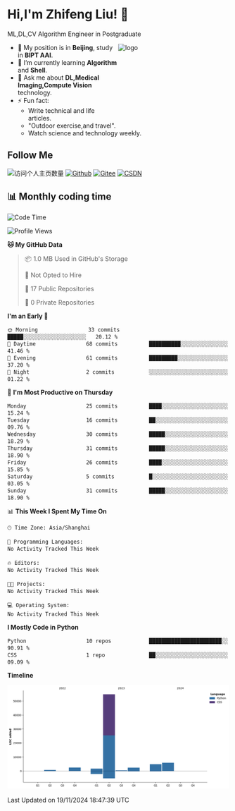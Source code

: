 <!--
**stonedada/stonedada** is a ✨ _special_ ✨ repository because its `README.md` (this file) appears on your GitHub profile.

Here are some ideas to get you started:

- 🔭 I’m currently working on ...
- 🌱 I’m currently learning ...
- 👯 I’m looking to collaborate on ...
- 🤔 I’m looking for help with ...
- 💬 Ask me about ...
- 📫 How to reach me: ...
- 😄 Pronouns: ...
- ⚡ Fun fact: ...
-->
# Hi,I'm Zhifeng Liu! 👋
ML,DL,CV Algorithm Engineer in Postgraduate

<img src="https://github-readme-stats-git-masterrstaa-rickstaa.vercel.app/api?username=stonedada&show_icons=true&count_private=true&theme=vue" alt="logo" height="160" align="right" width="50%" />

- 🔭 My position is in **Beijing**, study in **BIPT AAI**.
- 🌱 I’m currently learning **Algorithm** and **Shell**.
- 💬 Ask me about **DL,Medical Imaging,Compute Vision** technology.
- ⚡ Fun fact: 
  - Write technical and life articles.
  - "Outdoor exercise,and travel".
  - Watch science and technology weekly.

## Follow Me
![访问个人主页数量](https://komarev.com/ghpvc/?username=stonedada&color=green)
[![Github](https://img.shields.io/github/followers/stonedada?label=Github&style=social)](https://github.com/stonedada)
[![Gitee](https://img.shields.io/badge/-Gitee-EA4335?style=flat-square&logo=Gitee&logoColor=white)](https://gitee.com/liu-shitou)
[![CSDN](https://img.shields.io/badge/-CSDN-c14438?style=flat-square&logo=C&logoColor=white)](https://blog.csdn.net/weixin_43913261?type=blog)
<!--
## GitHub Infos

<img src="https://github-profile-trophy.vercel.app/?username=stonedada&theme=flat&column=7" alt="logo" height="160" align="center" style="margin: auto;" />
[![GitHub Streak](https://github-readme-streak-stats.herokuapp.com/?user=stonedada&theme=vue)](https://github.com/stonedada)

<a href="https://github.com/stonedada">
  <img src="https://github-readme-stats-git-masterrstaa-rickstaa.vercel.app/api/top-langs/?username=stonedada&layout=compact&theme=vue" />
</a>

[![Anser's wakatime stats](https://github-readme-stats.vercel.app/api/wakatime?username=stonedada&layout=compact&custom_title=Wakatime%20Stats%20(this%20week))](https://wakatime.com/@stonedada)
-->

## :bar_chart: Monthly coding time

<!--START_SECTION:waka-->
![Code Time](http://img.shields.io/badge/Code%20Time-978%20hrs%2025%20mins-blue)

![Profile Views](http://img.shields.io/badge/Profile%20Views-0-blue)

**🐱 My GitHub Data** 

> 📦 1.0 MB Used in GitHub's Storage 
 > 
> 🚫 Not Opted to Hire
 > 
> 📜 17 Public Repositories 
 > 
> 🔑 0 Private Repositories 
 > 
**I'm an Early 🐤** 

```text
🌞 Morning                33 commits          █████░░░░░░░░░░░░░░░░░░░░   20.12 % 
🌆 Daytime                68 commits          ██████████░░░░░░░░░░░░░░░   41.46 % 
🌃 Evening                61 commits          █████████░░░░░░░░░░░░░░░░   37.20 % 
🌙 Night                  2 commits           ░░░░░░░░░░░░░░░░░░░░░░░░░   01.22 % 
```
📅 **I'm Most Productive on Thursday** 

```text
Monday                   25 commits          ████░░░░░░░░░░░░░░░░░░░░░   15.24 % 
Tuesday                  16 commits          ██░░░░░░░░░░░░░░░░░░░░░░░   09.76 % 
Wednesday                30 commits          █████░░░░░░░░░░░░░░░░░░░░   18.29 % 
Thursday                 31 commits          █████░░░░░░░░░░░░░░░░░░░░   18.90 % 
Friday                   26 commits          ████░░░░░░░░░░░░░░░░░░░░░   15.85 % 
Saturday                 5 commits           █░░░░░░░░░░░░░░░░░░░░░░░░   03.05 % 
Sunday                   31 commits          █████░░░░░░░░░░░░░░░░░░░░   18.90 % 
```


📊 **This Week I Spent My Time On** 

```text
🕑︎ Time Zone: Asia/Shanghai

💬 Programming Languages: 
No Activity Tracked This Week

🔥 Editors: 
No Activity Tracked This Week

🐱‍💻 Projects: 
No Activity Tracked This Week

💻 Operating System: 
No Activity Tracked This Week
```

**I Mostly Code in Python** 

```text
Python                   10 repos            ███████████████████████░░   90.91 % 
CSS                      1 repo              ██░░░░░░░░░░░░░░░░░░░░░░░   09.09 % 
```



**Timeline**

![Lines of Code chart](https://raw.githubusercontent.com/stonedada/stonedada/main/assets/bar_graph.png)


 Last Updated on 19/11/2024 18:47:39 UTC
<!--END_SECTION:waka-->